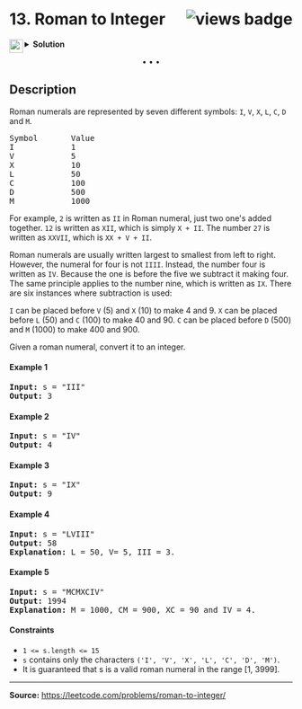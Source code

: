 <h1>
13. Roman to Integer
<img src="https://tinyurl.com/2p8cbysa" align="right" alt="views badge">
</h1>

<details>
<summary>
    <img src="https://git.io/JDE5D" height="24" align="left" alt="swift">
    <b>Solution</b>
</summary>

<br/>

```swift
class Solution {
    
    private let dict: [Character:Int] = ["I":1,"V":5,"X":10,"L":50,"C":100,"D":500,"M":1000]
    
    func romanToInt(_ s: String) -> Int {
        var out = 0, prev = 0
        for i in s {
            let val = dict[i] ?? 0
            out += val <= prev ? prev : -prev
            prev = val
        }
        out += prev
        return out
    }
}
```

<p>
<a href="https://gist.github.com/asahiocean/e67c7625c87483f140213cbe0c5dcd50">
<img src="https://git.io/JDNlC" alt="GitHub Gist" height="18" align="center">
</a>
<a href="https://leetcode.com/problems/roman-to-integer/discuss/1136349/">
<img src="https://git.io/JDSVA" alt="LeetCode Discuss" height="28" align="right">
</a>
</p>
    
</details>

<p align="center">• • •</p>

## Description

Roman numerals are represented by seven different symbols: ```I```, ```V```, ```X```, ```L```, ```C```, ```D``` and ```M```.

<pre>
Symbol       Value
I            1
V            5
X            10
L            50
C            100
D            500
M            1000
</pre>

For example, ```2``` is written as ```II``` in Roman numeral, just two one's added together. ```12``` is written as ```XII```, which is simply ```X + II```. The number ```27``` is written as ```XXVII```, which is ```XX + V + II```.

Roman numerals are usually written largest to smallest from left to right. However, the numeral for four is not ```IIII```. Instead, the number four is written as ```IV```. Because the one is before the five we subtract it making four. The same principle applies to the number nine, which is written as ```IX```. There are six instances where subtraction is used:

```I``` can be placed before ```V``` (5) and ```X``` (10) to make 4 and 9. 
```X``` can be placed before ```L``` (50) and ```C``` (100) to make 40 and 90. 
```C``` can be placed before ```D``` (500) and ```M``` (1000) to make 400 and 900.

Given a roman numeral, convert it to an integer.

#### Example 1

<pre>
<b>Input:</b> s = "III"
<b>Output:</b> 3
</pre>

#### Example 2

<pre>
<b>Input:</b> s = "IV"
<b>Output:</b> 4
</pre>

#### Example 3

<pre>
<b>Input:</b> s = "IX"
<b>Output:</b> 9
</pre>

#### Example 4

<pre>
<b>Input:</b> s = "LVIII"
<b>Output:</b> 58
<b>Explanation:</b> L = 50, V= 5, III = 3.
</pre>

#### Example 5

<pre>
<b>Input:</b> s = "MCMXCIV"
<b>Output:</b> 1994
<b>Explanation:</b> M = 1000, CM = 900, XC = 90 and IV = 4.
</pre>

#### Constraints

* ```1 <= s.length <= 15```
* ```s``` contains only the characters ```('I', 'V', 'X', 'L', 'C', 'D', 'M')```.
* It is guaranteed that s is a valid roman numeral in the range [1, 3999].

---

**Source:** https://leetcode.com/problems/roman-to-integer/